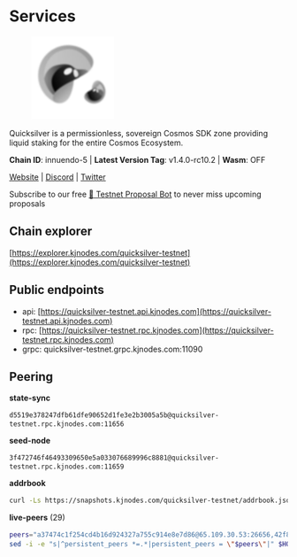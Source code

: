 # Services

<figure><img src="https://raw.githubusercontent.com/kj89/cosmos-images/main/logos/quicksilver.png" width="150" alt=""><figcaption></figcaption></figure>

Quicksilver is a permissionless, sovereign Cosmos SDK zone providing liquid staking for the entire Cosmos Ecosystem.

**Chain ID**: innuendo-5 | **Latest Version Tag**: v1.4.0-rc10.2 | **Wasm**: OFF

[Website](https://quicksilver.zone) | [Discord](https://discord.gg/quicksilverprotocol) | [Twitter](https://twitter.com/quicksilverzone)



Subscribe to our free [🤖 Testnet Proposal Bot](https://t.me/kjnodes_testnet_proposal_bot) to never miss upcoming proposals


## Chain explorer
[https://explorer.kjnodes.com/quicksilver-testnet](https://explorer.kjnodes.com/quicksilver-testnet)

## Public endpoints

* api: [https://quicksilver-testnet.api.kjnodes.com](https://quicksilver-testnet.api.kjnodes.com)
* rpc: [https://quicksilver-testnet.rpc.kjnodes.com](https://quicksilver-testnet.rpc.kjnodes.com)
* grpc: quicksilver-testnet.grpc.kjnodes.com:11090

## Peering

**state-sync**

```text
d5519e378247dfb61dfe90652d1fe3e2b3005a5b@quicksilver-testnet.rpc.kjnodes.com:11656
```

**seed-node**

```text
3f472746f46493309650e5a033076689996c8881@quicksilver-testnet.rpc.kjnodes.com:11659
```

**addrbook**
```bash
curl -Ls https://snapshots.kjnodes.com/quicksilver-testnet/addrbook.json > $HOME/.quicksilverd/config/addrbook.json
```

**live-peers** (29)
```bash
peers="a37474c1f254cd4b16d924327a755c914e8e7d86@65.109.30.53:26656,42f87cb55d5fdd222da28023613c66857398c4b8@5.22.223.252:26656,5844010472bac487748336616d450bc9f0cbc57c@65.108.72.175:29656,d4d83e209a2b096859821228ea17475f9a487a48@23.88.0.170:15651,a49d8d304e96350272dca24934b8295bc81d75d2@23.227.200.10:26656,f0621c59ca7cfba98015ae2a47886fc3d9c0020c@94.130.132.227:2060,1c4274460224753e8080d0efd16c0ed88fe27fc0@51.195.145.103:26656,0a3ac40a7a4ce35978c4da97be2eb6974bc3c58b@185.252.233.217:46656,97377c16946f8e1fa69e7c2c6b7feb32c2090f09@116.202.227.117:11656,0ccfc2136005f448c11dd515e22aac3e25f4b6dd@31.220.84.183:36656,13564ca7ffcc8fa6bcc6d405c96fe8c724ec17da@88.99.213.25:11656,9a60250367f370dc7395c7a5b0d503cec544188f@65.108.230.113:20026,78d271e4b4692ff1ee8490f3825a541558b31870@65.21.95.46:28656,78acdbabc08231765444b3143a222d433a5157e1@142.132.205.94:15651,74abcb5243d4ffc43de6ad1a288d8e50adcd467e@65.109.80.176:20656,17d1c0845076139a81174b1837bff598fb255d31@46.4.121.72:11156,796e72ffc343c187cd5e8397c0c09c0671d228e0@185.16.39.51:26656,a637b94cb989909cc182623748ef179b0659f148@65.109.23.114:11156,a288baa951cbe92b253c01c3936d930af1d56424@5.161.142.236:26656,e25a748120c9608c1d2a70fafa75178d862b3463@178.18.254.211:10656,7781c28c240e85474425040f744b501d99120d1d@195.201.108.152:11656,25410bff2fb7312d24c11b1e990507e5e3aa40b7@135.125.5.31:48656,af8cfa944802a9bd510fc3407950a15e8be86c31@213.239.217.52:30656,78283975c2bee9b95bbf9408cc974cbab7bfe8ef@65.108.231.124:37656,858ba6bc33a6d13fdd9ddad344d788dcf91cf565@142.132.151.99:15651,ab93bec8994135b468bd7f208132a7702b311729@219.100.163.45:57656,d5519e378247dfb61dfe90652d1fe3e2b3005a5b@65.109.68.190:11656,3519e61e653db97f5d1c7f1bec9b0072bca4d5fe@144.76.45.59:16656,392a7ec2683e288866c353b7a8ac9ecc4e7b4bfc@142.165.207.19:16656"
sed -i -e "s|^persistent_peers *=.*|persistent_peers = \"$peers\"|" $HOME/.quicksilverd/config/config.toml
```
